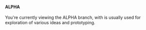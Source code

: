#### ALPHA
You're currently viewing the ALPHA branch, with is usually used for exploration of various ideas and prototyping.
